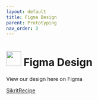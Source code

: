 ```yaml
---
layout: default
title: Figma Design
parent: Prototyping
nav_order: 3
---
```


# <img src="https://user-images.githubusercontent.com/72105812/169625816-cf22ecba-5927-4dfb-82bd-babce8cdb319.png" width="40"/> Figma Design

View our design here on Figma





[SikritRecipe](https://www.figma.com/file/zPNad6IzYUQc0Z7e14SxPc/Sikrit-Recipe?node-id=0%3A1)
